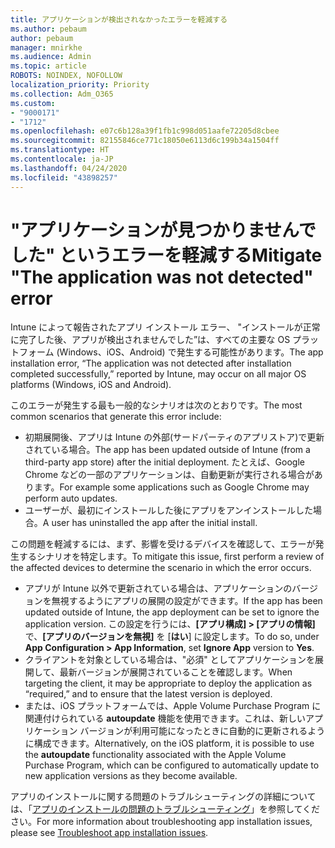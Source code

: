 ```yaml
---
title: アプリケーションが検出されなかったエラーを軽減する
ms.author: pebaum
author: pebaum
manager: mnirkhe
ms.audience: Admin
ms.topic: article
ROBOTS: NOINDEX, NOFOLLOW
localization_priority: Priority
ms.collection: Adm_O365
ms.custom:
- "9000171"
- "1712"
ms.openlocfilehash: e07c6b128a39f1fb1c998d051aafe72205d8cbee
ms.sourcegitcommit: 82155846ce771c18050e6113d6c199b34a1504ff
ms.translationtype: HT
ms.contentlocale: ja-JP
ms.lasthandoff: 04/24/2020
ms.locfileid: "43898257"
---
```

# <a name="mitigate-the-application-was-not-detected-error"></a><span data-ttu-id="8a93c-102">"アプリケーションが見つかりませんでした" というエラーを軽減する</span><span class="sxs-lookup"><span data-stu-id="8a93c-102">Mitigate "The application was not detected" error</span></span>

<span data-ttu-id="8a93c-103">Intune によって報告されたアプリ インストール エラー、 "インストールが正常に完了した後、アプリが検出されませんでした”は、すべての主要な OS プラットフォーム (Windows、iOS、Android) で発生する可能性があります。</span><span class="sxs-lookup"><span data-stu-id="8a93c-103">The app installation error, “The application was not detected after installation completed successfully,” reported by Intune, may occur on all major OS platforms (Windows, iOS and Android).</span></span>

<span data-ttu-id="8a93c-104">このエラーが発生する最も一般的なシナリオは次のとおりです。</span><span class="sxs-lookup"><span data-stu-id="8a93c-104">The most common scenarios that generate this error include:</span></span>

- <span data-ttu-id="8a93c-105">初期展開後、アプリは Intune の外部(サードパーティのアプリストア)で更新されている場合。</span><span class="sxs-lookup"><span data-stu-id="8a93c-105">The app has been updated outside of Intune (from a third-party app store) after the initial deployment.</span></span> <span data-ttu-id="8a93c-106">たとえば、Google Chrome などの一部のアプリケーションは、自動更新が実行される場合があります。</span><span class="sxs-lookup"><span data-stu-id="8a93c-106">For example some applications such as Google Chrome may perform auto updates.</span></span>
- <span data-ttu-id="8a93c-107">ユーザーが、最初にインストールした後にアプリをアンインストールした場合。</span><span class="sxs-lookup"><span data-stu-id="8a93c-107">A user has uninstalled the app after the initial install.</span></span>

<span data-ttu-id="8a93c-108">この問題を軽減するには、まず、影響を受けるデバイスを確認して、エラーが発生するシナリオを特定します。</span><span class="sxs-lookup"><span data-stu-id="8a93c-108">To mitigate this issue, first perform a review of the affected devices to determine the scenario in which the error occurs.</span></span>

- <span data-ttu-id="8a93c-109">アプリが Intune 以外で更新されている場合は、アプリケーションのバージョンを無視するようにアプリの展開の設定ができます。</span><span class="sxs-lookup"><span data-stu-id="8a93c-109">If the app has been updated outside of Intune, the app deployment can be set to ignore the application version.</span></span> <span data-ttu-id="8a93c-110">この設定を行うには、**[アプリ構成] > [アプリの情報]** で、**[アプリのバージョンを無視]** を [**はい**] に設定します。</span><span class="sxs-lookup"><span data-stu-id="8a93c-110">To do so, under **App Configuration > App Information**, set **Ignore App** version to **Yes**.</span></span>
- <span data-ttu-id="8a93c-111">クライアントを対象としている場合は、"必須" としてアプリケーションを展開して、最新バージョンが展開されていることを確認します。</span><span class="sxs-lookup"><span data-stu-id="8a93c-111">When targeting the client, it may be appropriate to deploy the application as “required,” and to ensure that the latest version is deployed.</span></span>
- <span data-ttu-id="8a93c-112">または、iOS プラットフォームでは、Apple Volume Purchase Program に関連付けられている **autoupdate** 機能を使用できます。これは、新しいアプリケーション バージョンが利用可能になったときに自動的に更新されるように構成できます。</span><span class="sxs-lookup"><span data-stu-id="8a93c-112">Alternatively, on the iOS platform, it is possible to use the **autoupdate** functionality associated with the Apple Volume Purchase Program, which can be configured to automatically update to new application versions as they become available.</span></span>

<span data-ttu-id="8a93c-113">アプリのインストールに関する問題のトラブルシューティングの詳細については、「[アプリのインストールの問題のトラブルシューティング](https://docs.microsoft.com/intune/troubleshoot-app-install)」を参照してください。</span><span class="sxs-lookup"><span data-stu-id="8a93c-113">For more information about troubleshooting app installation issues, please see [Troubleshoot app installation issues](https://docs.microsoft.com/intune/troubleshoot-app-install).</span></span>
